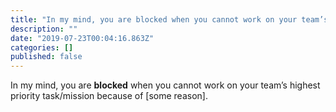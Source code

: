 ```yaml
---
title: "In my mind, you are blocked when you cannot work on your team’s highest priority task/mission…"
description: ""
date: "2019-07-23T00:04:16.863Z"
categories: []
published: false
---
```


  

  

  

In my mind, you are **blocked** when you cannot work on your team’s highest priority task/mission because of \[some reason\].
